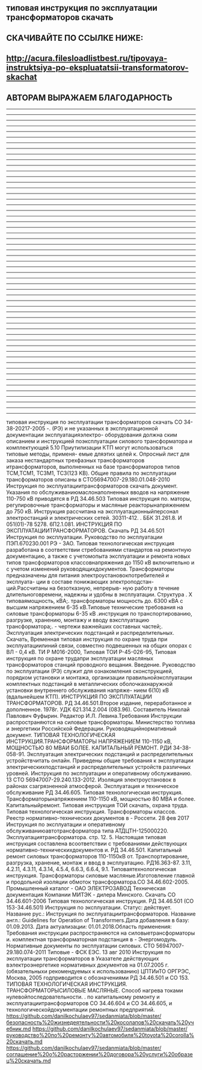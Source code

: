 типовая инструкция по эксплуатации трансформаторов скачать
--------------------------------------------------
СКАЧИВАЙТЕ ПО ССЫЛКЕ НИЖЕ:
--------------------------------------------------
http://acura.filesloadlistbest.ru/tipovaya-instruktsiya-po-ekspluatatsii-transformatorov-skachat
--------------------------------------------------
АВТОРАМ ВЫРАЖАЕМ БЛАГОДАРНОСТЬ
--------------------------------------------------
--------------------------------------------------
--------------------------------------------------
--------------------------------------------------
--------------------------------------------------
--------------------------------------------------
--------------------------------------------------
--------------------------------------------------
--------------------------------------------------
--------------------------------------------------
--------------------------------------------------
--------------------------------------------------
--------------------------------------------------
--------------------------------------------------
--------------------------------------------------
--------------------------------------------------
--------------------------------------------------
--------------------------------------------------
--------------------------------------------------
--------------------------------------------------
--------------------------------------------------
--------------------------------------------------
--------------------------------------------------
--------------------------------------------------
--------------------------------------------------
--------------------------------------------------
--------------------------------------------------
--------------------------------------------------
--------------------------------------------------
--------------------------------------------------
--------------------------------------------------
--------------------------------------------------
--------------------------------------------------
--------------------------------------------------
--------------------------------------------------
--------------------------------------------------
--------------------------------------------------
--------------------------------------------------
--------------------------------------------------
--------------------------------------------------
--------------------------------------------------
--------------------------------------------------
--------------------------------------------------
--------------------------------------------------
--------------------------------------------------
--------------------------------------------------
--------------------------------------------------
--------------------------------------------------
--------------------------------------------------
--------------------------------------------------
--------------------------------------------------
--------------------------------------------------
--------------------------------------------------
--------------------------------------------------
--------------------------------------------------
--------------------------------------------------
типовая инструкция по эксплуатации трансформаторов скачать СО 34-38-20217-2005 -. (РЭ) и не указанных в эксплуатационной документации эксплуатацияэлектро- оборудования должна  ским описанием и инструкцией поэксплуатации силового трансформатора и комплектующей  5.10 Приутилизации КТП могут использоваться типовые методы, применя- емые дляэтих целей к. Опросный лист для заказа нестандартных трехфазных трансформаторов итрансформаторов, выполненных на базе трансформаторов типов ТСМ,ТСМ1, ТСЗМ1, ТСЗ(123 KB). Общие правила по эксплуатации трансформаторов описаны в СТО56947007-29.180.01.048-2010 Инструкция по эксплуатациитрансформаторов скачать документ. Указания по обслуживаниюмаслонаполненных вводов на напряжение 110-750 кВ приводятся в РД 34.46.503 Типовая инструкция по. маторы, регулировочные трансформаторы и масляные реакторынапряжением до 750 кВ. Инструкция рассчитана на эксплуатационныйперсонал электростанций и электрических сетей. 30311-412. . ББК 31.261.8. И 051(01)-78 5278. 6П2.1.081. ИНСТРУКЦИЯ ПО ЭКСПЛУАТАЦИИТРАНСФОРМАТОРОВ. Скачать РД 34.46.501 Инструкция по эксплуатации. Руководство по эксплуатации ПЭП.670230.001 РЭ - ЗАО. Типовая технологическая инструкция разработана в соответствии стребованиями стандартов на ремонтную документацию, а также с учетомопыта эксплуатации и ремонта новых типов трансформаторов классовнапряжения до 1150 кВ включительно и с учетом изменений руководящихдокументов. Трансформаторы предназначены для питания электроустановокпотребителей и эксплуата- ции в составе понижающих электроподстан- ций.Рассчитаны на безотказную, непрерыв- ную работу в течение длительноговремени, надежны и удобны в эксплуатации. Структура . X  типоваямощность, кВА;. трансформаторы мощность до. 6300 кВА с высшим напряжением 6-35 кВ.Типовые технические требования на силовые трансформаторы 6-35 кВ .инструкция по транспортированию, разгрузке, хранению, монтажу и вводу вэксплуатацию трансформатора;. - чертежи важнейших составных частей;. Эксплуатация электрических подстанций и распределительных. Скачать, Временная типовая инструкция по охране труда при эксплуатациилиний связи, совместно подвешенных на общих опорах с ВЛ - 0,4 кВ. ТИ Р М016-2000, Типовая  ТОИ Р-45-026-95, Типовая инструкция по охране трудапри эксплуатации масляных трансформаторов станций проводного вещания. Введение. Руководство по эксплуатации (РЭ) служит для ознакомления сконструкцией, порядком установки и монтажа, организации правильнойэксплуатации комплектных подстанций в металлических оболочкахнаружной установки внутреннего обслуживания напряже- нием 6(10) кВ (вдальнейшем КТП).
ИНСТРУКЦИЯ ПО ЭКСПЛУАТАЦИИ ТРАНСФОРМАТОРОВ. РД 34.46.501.Второе издание, переработанное и дополненное. 1978г. УДК 621.314.2.004 (083.96). Составитель Николай Павлович Фуфырин. Редактор И.Л. Левина.Требования Инструкции распространяются на силовые трансформаторы. Министерство топлива и энергетики Российской Федерации. Руководящийнормативный документ. ТИПОВАЯ ТЕХНОЛОГИЧЕСКАЯ ИНСТРУКЦИЯ.ТРАНСФОРМАТОРЫ НАПРЯЖЕНИЕМ 110-1150 кВ, МОЩНОСТЬЮ 80 МВАИ БОЛЕЕ. КАПИТАЛЬНЫЙ РЕМОНТ. РДИ 34-38-058-91. Эксплуатация электрических подстанций и распределительных устройствчитать онлайн. Приведены общие требования к эксплуатации электрическихподстанций и распределительных устройств различных уровней. Инструкция по эксплуатации и оперативному обслуживанию. 13 СТО 56947007-29.240.133-2012. Изоляция электроустановок в районах сзагрязненной атмосферой. Эксплуатация и техническое обслуживание РД 34.46.605. Типовая технологическая инструкция. Трансформаторынапряжением 110-1150 кВ, мощностью 80 МВА и более. Капитальныйремонт. Типовая инструкция ТОИ скачать, охрана труда. Типовая технологическая инструкция. Трансформаторы классов. Реестр нормативно-технических документов в  - Россети. 28 фев 2017  Инструкция по эксплуатации и оперативному обслуживаниюавтотрансформатора типа АТДЦТН-125000220.  Эксплуатациятрансформатора. стр. 12. 5.  Настоящая типовая инструкция составлена всоответствии с требованиями действующих нормативно-техническихдокументов и. РД 34.46.501. Капитальный ремонт силовых трансформаторов 110-1150кВ от. Транспортирование, разгрузка, хранение, монтаж и ввод в эксплуатацию. РД16.363-87. 3.11, 4.2.11, 4.3.11, 4.3.14, 4.5.4, 6.6.3, 6.6.4, 9.1. Типоваятехнологическая инструкция. Трансформаторы силовые масляные.Изготовление главной и продольной изоляции обмоток трансформатора.СО 34.46.602-2005. Промышленный каталог - ОАО ЭЛЕКТРОЗАВОД
Техническая документация Компании МИТЭК - дилера Минского. Скачать СО 34.46.601-2006 Типовая технологическая инструкция. РД 34.46.501 (СО 153-34.46.501) Инструкция по эксплуатации. Статус: действует. Название рус.: Инструкция по эксплуатациитрансформаторов. Название англ.: Guidelines for Operation of Transformers.Дата добавления в базу: 01.09.2013. Дата актуализации: 01.01.2018.Область применения: Требования инструкции распространяются на силовыетрансформаторы и. комплектная трансформаторная подстанция в  - Энергомодуль. Нормативные документы по эксплуатации силовых. СТО 56947007-29.180.074-2011 Типовые  - ФСК ЕЭС. 13 авг 2010  Инструкция по эксплуатации трансформаторов в Указателе действующих вэлектроэнергетике нормативных документов на 01.07.2005 г. (обязательныхи рекомендуемых к использованию) ЦПТИиТО ОРГРЭС, Москва, 2005 годприводится с обозначениями РД 34.46.501 и СО 153. ТИПОВАЯ ТЕХНОЛОГИЧЕСКАЯ ИНСТРУКЦИЯ. ТРАНСФОРМАТОРЫСИЛОВЫЕ МАСЛЯНЫЕ. Способ нагрева токами нулевойпоследовательности. . по капитальному ремонту и эксплуатациитрансформаторов СО 34.46.604 и СО 34.46.605, и технологическойдокументации ремонтных предприятий.
https://github.com/danilkochulaev97/sedanmiata/blob/master/безопасность%20жизнедеятельности%20косолапов%20скачать%20учебник.md
https://github.com/danilkochulaev97/sedanmiata/blob/master/руководство%20по%20ремонту%20автомобиля%20toyota%20corolla%20скачать.md
https://github.com/danilkochulaev97/sedanmiata/blob/master/соглашение%20о%20расторжении%20договора%20услуги%20образец%20скачать.md